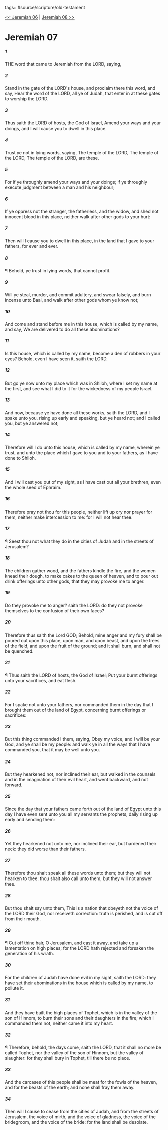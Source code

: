 tags:: #source/scripture/old-testament

[<< Jeremiah 06](/old-testament/24_Jeremiah/Jeremiah_06.md) | [Jeremiah 08 >>](/old-testament/24_Jeremiah/Jeremiah_08.md)

# Jeremiah 07

##### 1

THE word that came to Jeremiah from the LORD, saying,

##### 2

Stand in the gate of the LORD's house, and proclaim there this word, and say, Hear the word of the LORD, all ye of Judah, that enter in at these gates to worship the LORD.

##### 3

Thus saith the LORD of hosts, the God of Israel, Amend your ways and your doings, and I will cause you to dwell in this place.

##### 4

Trust ye not in lying words, saying, The temple of the LORD, The temple of the LORD, The temple of the LORD, are these.

##### 5

For if ye throughly amend your ways and your doings; if ye throughly execute judgment between a man and his neighbour;

##### 6

If ye oppress not the stranger, the fatherless, and the widow, and shed not innocent blood in this place, neither walk after other gods to your hurt:

##### 7

Then will I cause you to dwell in this place, in the land that I gave to your fathers, for ever and ever.

##### 8

¶ Behold, ye trust in lying words, that cannot profit.

##### 9

Will ye steal, murder, and commit adultery, and swear falsely, and burn incense unto Baal, and walk after other gods whom ye know not;

##### 10

And come and stand before me in this house, which is called by my name, and say, We are delivered to do all these abominations?

##### 11

Is this house, which is called by my name, become a den of robbers in your eyes? Behold, even I have seen it, saith the LORD.

##### 12

But go ye now unto my place which was in Shiloh, where I set my name at the first, and see what I did to it for the wickedness of my people Israel.

##### 13

And now, because ye have done all these works, saith the LORD, and I spake unto you, rising up early and speaking, but ye heard not; and I called you, but ye answered not;

##### 14

Therefore will I do unto this house, which is called by my name, wherein ye trust, and unto the place which I gave to you and to your fathers, as I have done to Shiloh.

##### 15

And I will cast you out of my sight, as I have cast out all your brethren, even the whole seed of Ephraim.

##### 16

Therefore pray not thou for this people, neither lift up cry nor prayer for them, neither make intercession to me: for I will not hear thee.

##### 17

¶ Seest thou not what they do in the cities of Judah and in the streets of Jerusalem?

##### 18

The children gather wood, and the fathers kindle the fire, and the women knead their dough, to make cakes to the queen of heaven, and to pour out drink offerings unto other gods, that they may provoke me to anger.

##### 19

Do they provoke me to anger? saith the LORD: do they not provoke themselves to the confusion of their own faces?

##### 20

Therefore thus saith the Lord GOD; Behold, mine anger and my fury shall be poured out upon this place, upon man, and upon beast, and upon the trees of the field, and upon the fruit of the ground; and it shall burn, and shall not be quenched.

##### 21

¶ Thus saith the LORD of hosts, the God of Israel; Put your burnt offerings unto your sacrifices, and eat flesh.

##### 22

For I spake not unto your fathers, nor commanded them in the day that I brought them out of the land of Egypt, concerning burnt offerings or sacrifices:

##### 23

But this thing commanded I them, saying, Obey my voice, and I will be your God, and ye shall be my people: and walk ye in all the ways that I have commanded you, that it may be well unto you.

##### 24

But they hearkened not, nor inclined their ear, but walked in the counsels and in the imagination of their evil heart, and went backward, and not forward.

##### 25

Since the day that your fathers came forth out of the land of Egypt unto this day I have even sent unto you all my servants the prophets, daily rising up early and sending them:

##### 26

Yet they hearkened not unto me, nor inclined their ear, but hardened their neck: they did worse than their fathers.

##### 27

Therefore thou shalt speak all these words unto them; but they will not hearken to thee: thou shalt also call unto them; but they will not answer thee.

##### 28

But thou shalt say unto them, This is a nation that obeyeth not the voice of the LORD their God, nor receiveth correction: truth is perished, and is cut off from their mouth.

##### 29

¶ Cut off thine hair, O Jerusalem, and cast it away, and take up a lamentation on high places; for the LORD hath rejected and forsaken the generation of his wrath.

##### 30

For the children of Judah have done evil in my sight, saith the LORD: they have set their abominations in the house which is called by my name, to pollute it.

##### 31

And they have built the high places of Tophet, which is in the valley of the son of Hinnom, to burn their sons and their daughters in the fire; which I commanded them not, neither came it into my heart.

##### 32

¶ Therefore, behold, the days come, saith the LORD, that it shall no more be called Tophet, nor the valley of the son of Hinnom, but the valley of slaughter: for they shall bury in Tophet, till there be no place.

##### 33

And the carcases of this people shall be meat for the fowls of the heaven, and for the beasts of the earth; and none shall fray them away.

##### 34

Then will I cause to cease from the cities of Judah, and from the streets of Jerusalem, the voice of mirth, and the voice of gladness, the voice of the bridegroom, and the voice of the bride: for the land shall be desolate.
